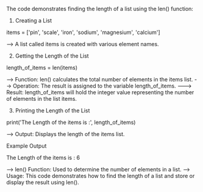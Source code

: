 The code demonstrates finding the length of a list using the len() function:




01. Creating a List

items = ['pin', 'scale', 'iron', 'sodium', 'magnesium', 'calcium']

--> A list called items is created with various element names.

02. Getting the Length of the List

length_of_items = len(items)

--> Function: len() calculates the total number of elements in the items list.
--> Operation: The result is assigned to the variable length_of_items.
---> Result: length_of_items will hold the integer value representing the number of elements in the list items.

03. Printing the Length of the List

print('The Length of the items is :', length_of_items)

--> Output: Displays the length of the items list.

Example Output

The Length of the items is : 6

--> len() Function: Used to determine the number of elements in a list.
--> Usage: This code demonstrates how to find the length of a list and store or display the result using len().



